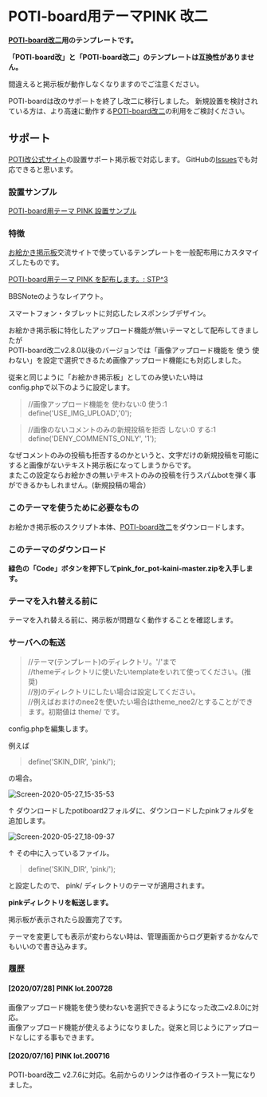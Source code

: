 # POTI-board用テーマPINK 改二

**[POTI-board改二](https://github.com/sakots/poti-kaini)用のテンプレートです。**

**「POTI-board改」と「POTI-board改二」のテンプレートは互換性がありません。**

間違えると掲示板が動作しなくなりますのでご注意ください。

POTI-boardは改のサポートを終了し改二に移行しました。
新規設置を検討されている方は、より高速に動作する[POTI-board改二](https://github.com/sakots/poti-kaini)の利用をご検討ください。

## サポート

[POTI改公式サイト](https://poti-k.info/)の設置サポート掲示板で対応します。
GitHubの[Issues](https://github.com/satopian/pink_for_pot-kaini/issues)でも対応できると思います。

### 設置サンプル

[POTI-board用テーマ PINK 設置サンプル](https://pbbs.sakura.ne.jp/cgi/neosample/poti/)

### 特徴

[お絵かき掲示板](https://pbbs.sakura.ne.jp/)交流サイトで使っているテンプレートを一般配布用にカスタマイズしたものです。

[POTI-board用テーマ PINK を配布します。: STP^3](http://stp.sblo.jp/article/182310034.html)

BBSNoteのようなレイアウト。

スマートフォン・タブレットに対応したレスポンシブデザイン。

お絵かき掲示板に特化したアップロード機能が無いテーマとして配布してきましたが  
POTI-board改二v2.8.0以後のバージョンでは「画像アップロード機能を 使う 使わない」を設定で選択できるため画像アップロード機能にも対応しました。

従来と同じように「お絵かき掲示板」としてのみ使いたい時は  
config.phpで以下のように設定します。  

>//画像アップロード機能を 使わない:0 使う:1   
>define('USE_IMG_UPLOAD','0');  

>//画像のないコメントのみの新規投稿を拒否 しない:0 する:1   
>define('DENY_COMMENTS_ONLY', '1');  

なぜコメントのみの投稿も拒否するのかというと、文字だけの新規投稿を可能にすると画像がないテキスト掲示板になってしまうからです。  
またこの設定ならお絵かきの無いテキストのみの投稿を行うスパムbotを弾く事ができるかもしれません。(新規投稿の場合）    

### このテーマを使うために必要なもの

お絵かき掲示板のスクリプト本体、[POTI-board改二](https://github.com/sakots/poti-kaini)をダウンロードします。

### このテーマのダウンロード 

**緑色の「Code」ボタンを押下してpink_for_pot-kaini-master.zipを入手します。**

### テーマを入れ替える前に ##

テーマを入れ替える前に、掲示板が問題なく動作することを確認します。

### サーバへの転送

> //テーマ(テンプレート)のディレクトリ。'/'まで  
> //themeディレクトリに使いたいtemplateをいれて使ってください。(推奨)  
> //別のディレクトリにしたい場合は設定してください。  
> //例えばおまけのnee2を使いたい場合はtheme_nee2/とすることができます。初期値は theme/ です。  

config.phpを編集します。

例えば

> define('SKIN_DIR', 'pink/');

の場合。

![Screen-2020-05-27_15-35-53](https://user-images.githubusercontent.com/44894014/83000244-0ed13280-a045-11ea-92f1-37c6d6238a72.png)

↑
ダウンロードしたpotiboard2フォルダに、ダウンロードしたpinkフォルダを追加します。


![Screen-2020-05-27_18-09-37](https://user-images.githubusercontent.com/44894014/83000458-5c4d9f80-a045-11ea-8a31-94ce1f2df273.png)

↑
その中に入っているファイル。


> define('SKIN_DIR', 'pink/');

と設定したので、 pink/ ディレクトリのテーマが適用されます。

**pinkディレクトリを転送します。**

掲示板が表示されたら設置完了です。

テーマを変更しても表示が変わらない時は、管理画面からログ更新するかなんでもいいので書き込みます。

### 履歴
#### [2020/07/28] PINK lot.200728

画像アップロード機能を使う使わないを選択できるようになった改二v2.8.0に対応。  
画像アップロード機能が使えるようになりました。従来と同じようにアップロードなしにする事もできます。    

#### [2020/07/16] PINK lot.200716

POTI-board改二 v2.7.6に対応。名前からのリンクは作者のイラスト一覧になりました。
